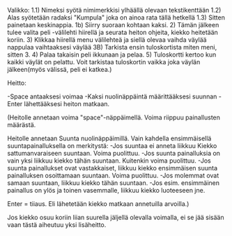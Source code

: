 Valikko: 
1.1) Nimeksi syötä nimimerkkisi ylhäällä olevaan tekstikenttään
1.2) Alas syötetään radaksi "Kumpula" joka on ainoa rata tällä hetkellä
1.3) Sitten painetaan keskinappia.
1b) Siirry suoraan kohtaan kaksi.
2) Tämän jälkeen tulee valita peli -välilehti hiirellä ja seurata heiton ohjeita, kiekko heitetään koriin.
3) Klikkaa hiirellä menu välilehteä ja siellä olevaa vaihda väylää nappulaa vaihtaaksesi väylää
3B) Tarkista ensin tuloskortista miten meni, sitten 3.
4) Palaa takaisin peli ikkunaan ja pelaa.
5) Tuloskortti kertoo kun kaikki väylät on pelattu. Voit tarkistaa tuloskortin vaikka joka väylän jälkeen(myös välissä, peli ei katkea.)

Heitto:

-Space antaaksesi voimaa
-Kaksi nuolinäppäintä määrittääksesi suunnan
-Enter lähettääksesi heiton matkaan.

(Heitolle annetaan voima "space"-näppäimellä. Voima riippuu painallusten määrästä.

Heitolle annetaan Suunta nuolinäppäimillä. Vain kahdella ensimmäisellä suuntapainalluksella on merkitystä:
-Jos suuntaa ei anneta liikkuu Kiekko sattumanvaraiseen suuntaan. Voima puolittuu.
-Jos suunta painalluksia on vain yksi liikkuu kiekko tähän suuntaan. Kuitenkin voima puolittuu.
-Jos suunta painallukset ovat vastakkaiset, liikkuu kiekko ensimmäisen suunta painalluksen osoittamaan suuntaan. Voima puolittuu.
-Jos molemmat ovat samaan suuntaan, liikkuu kiekko tähän suuntaan.
-Jos esim. ensimmäinen painallus on ylös ja toinen vasemmalle, liikkuu kiekko luoteeseen jne.

Enter = tiiaus. Eli lähetetään kiekko matkaan annetuilla arvoilla.)


Jos kiekko osuu koriin liian suurella jäljellä olevalla voimalla, ei se jää sisään vaan tästä aiheutuu yksi lisäheitto.


